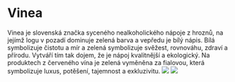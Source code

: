 # Vinea
Vinea je slovenská značka syceného nealkoholického nápoje z hroznů, na jejímž logu v pozadí dominuje zelená barva a vepředu je bílý nápis. Bílá symbolizuje čistotu a mír a zelená symbolizuje svěžest, rovnováhu, zdraví a přírodu. Vytváří tím tak dojem, že je nápoj kvalitnější a ekologický. Na produktech z červeného vína je zelená vyměněna za fialovou, která symbolizuje luxus, potěšení, tajemnost a exkluzivitu.
![](https://heelsmakedeals.com/wp-content/uploads/2020/11/vinea_zelena-mensi_a.png)
![](https://heelsmakedeals.com/wp-content/uploads/2020/11/vinea_cervena-mensi_b.png)
